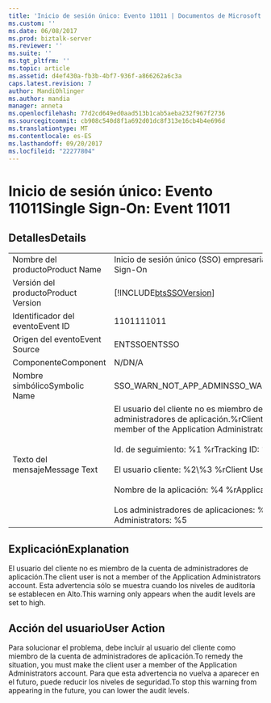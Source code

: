 ```yaml
---
title: 'Inicio de sesión único: Evento 11011 | Documentos de Microsoft'
ms.custom: ''
ms.date: 06/08/2017
ms.prod: biztalk-server
ms.reviewer: ''
ms.suite: ''
ms.tgt_pltfrm: ''
ms.topic: article
ms.assetid: d4ef430a-fb3b-4bf7-936f-a866262a6c3a
caps.latest.revision: 7
author: MandiOhlinger
ms.author: mandia
manager: anneta
ms.openlocfilehash: 77d2cd649ed0aad513b1cab5aeba232f967f2736
ms.sourcegitcommit: cb908c540d8f1a692d01dc8f313e16cb4b4e696d
ms.translationtype: MT
ms.contentlocale: es-ES
ms.lasthandoff: 09/20/2017
ms.locfileid: "22277804"
---
```

# <a name="single-sign-on-event-11011"></a><span data-ttu-id="fb24e-102">Inicio de sesión único: Evento 11011</span><span class="sxs-lookup"><span data-stu-id="fb24e-102">Single Sign-On: Event 11011</span></span>
## <a name="details"></a><span data-ttu-id="fb24e-103">Detalles</span><span class="sxs-lookup"><span data-stu-id="fb24e-103">Details</span></span>  
  
|||  
|-|-|  
|<span data-ttu-id="fb24e-104">Nombre del producto</span><span class="sxs-lookup"><span data-stu-id="fb24e-104">Product Name</span></span>|<span data-ttu-id="fb24e-105">Inicio de sesión único (SSO) empresarial</span><span class="sxs-lookup"><span data-stu-id="fb24e-105">Enterprise Single Sign-On</span></span>|  
|<span data-ttu-id="fb24e-106">Versión del producto</span><span class="sxs-lookup"><span data-stu-id="fb24e-106">Product Version</span></span>|[!INCLUDE[btsSSOVersion](../includes/btsssoversion-md.md)]|  
|<span data-ttu-id="fb24e-107">Identificador del evento</span><span class="sxs-lookup"><span data-stu-id="fb24e-107">Event ID</span></span>|<span data-ttu-id="fb24e-108">11011</span><span class="sxs-lookup"><span data-stu-id="fb24e-108">11011</span></span>|  
|<span data-ttu-id="fb24e-109">Origen del evento</span><span class="sxs-lookup"><span data-stu-id="fb24e-109">Event Source</span></span>|<span data-ttu-id="fb24e-110">ENTSSO</span><span class="sxs-lookup"><span data-stu-id="fb24e-110">ENTSSO</span></span>|  
|<span data-ttu-id="fb24e-111">Componente</span><span class="sxs-lookup"><span data-stu-id="fb24e-111">Component</span></span>|<span data-ttu-id="fb24e-112">N/D</span><span class="sxs-lookup"><span data-stu-id="fb24e-112">N/A</span></span>|  
|<span data-ttu-id="fb24e-113">Nombre simbólico</span><span class="sxs-lookup"><span data-stu-id="fb24e-113">Symbolic Name</span></span>|<span data-ttu-id="fb24e-114">SSO_WARN_NOT_APP_ADMIN</span><span class="sxs-lookup"><span data-stu-id="fb24e-114">SSO_WARN_NOT_APP_ADMIN</span></span>|  
|<span data-ttu-id="fb24e-115">Texto del mensaje</span><span class="sxs-lookup"><span data-stu-id="fb24e-115">Message Text</span></span>|<span data-ttu-id="fb24e-116">El usuario del cliente no es miembro de la cuenta de administradores de aplicación.%r</span><span class="sxs-lookup"><span data-stu-id="fb24e-116">Client user is not a member of the Application Administrators account.%r</span></span><br /><br /> <span data-ttu-id="fb24e-117">Id. de seguimiento: %1 %r</span><span class="sxs-lookup"><span data-stu-id="fb24e-117">Tracking ID: %1%r</span></span><br /><br /> <span data-ttu-id="fb24e-118">El usuario cliente: %2\\%3 %r</span><span class="sxs-lookup"><span data-stu-id="fb24e-118">Client User: %2\\%3%r</span></span><br /><br /> <span data-ttu-id="fb24e-119">Nombre de la aplicación: %4 %r</span><span class="sxs-lookup"><span data-stu-id="fb24e-119">Application Name: %4%r</span></span><br /><br /> <span data-ttu-id="fb24e-120">Los administradores de aplicaciones: %5</span><span class="sxs-lookup"><span data-stu-id="fb24e-120">Application Administrators: %5</span></span>|  
  
## <a name="explanation"></a><span data-ttu-id="fb24e-121">Explicación</span><span class="sxs-lookup"><span data-stu-id="fb24e-121">Explanation</span></span>  
 <span data-ttu-id="fb24e-122">El usuario del cliente no es miembro de la cuenta de administradores de aplicación.</span><span class="sxs-lookup"><span data-stu-id="fb24e-122">The client user is not a member of the Application Administrators account.</span></span> <span data-ttu-id="fb24e-123">Esta advertencia sólo se muestra cuando los niveles de auditoría se establecen en Alto.</span><span class="sxs-lookup"><span data-stu-id="fb24e-123">This warning only appears when the audit levels are set to high.</span></span>  
  
## <a name="user-action"></a><span data-ttu-id="fb24e-124">Acción del usuario</span><span class="sxs-lookup"><span data-stu-id="fb24e-124">User Action</span></span>  
 <span data-ttu-id="fb24e-125">Para solucionar el problema, debe incluir al usuario del cliente como miembro de la cuenta de administradores de aplicación.</span><span class="sxs-lookup"><span data-stu-id="fb24e-125">To remedy the situation, you must make the client user a member of the Application Administrators account.</span></span> <span data-ttu-id="fb24e-126">Para que esta advertencia no vuelva a aparecer en el futuro, puede reducir los niveles de seguridad.</span><span class="sxs-lookup"><span data-stu-id="fb24e-126">To stop this warning from appearing in the future, you can lower the audit levels.</span></span>